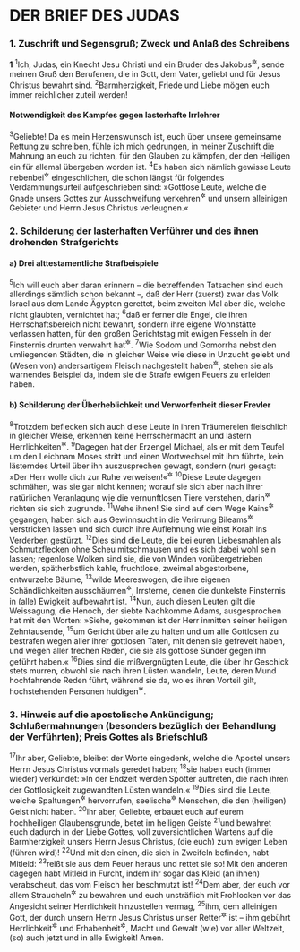 # DER BRIEF DES JUDAS

### 1. Zuschrift und Segensgruß; Zweck und Anlaß des Schreibens

__1__
<sup>1</sup>Ich, Judas, ein Knecht Jesu Christi und ein Bruder des Jakobus<sup title="Mt 13,55">&#x2732;</sup>, sende meinen Gruß den Berufenen, die in Gott, dem Vater, geliebt und für Jesus Christus bewahrt sind.
<sup>2</sup>Barmherzigkeit, Friede und Liebe mögen euch immer reichlicher zuteil werden!

#### Notwendigkeit des Kampfes gegen lasterhafte Irrlehrer

<sup>3</sup>Geliebte! Da es mein Herzenswunsch ist, euch über unsere gemeinsame Rettung zu schreiben, fühle ich mich gedrungen, in meiner Zuschrift die Mahnung an euch zu richten, für den Glauben zu kämpfen, der den Heiligen ein für allemal übergeben worden ist.
<sup>4</sup>Es haben sich nämlich gewisse Leute nebenbei<sup title="= heimlich">&#x2732;</sup> eingeschlichen, die schon längst für folgendes Verdammungsurteil aufgeschrieben sind: »Gottlose Leute, welche die Gnade unsers Gottes zur Ausschweifung verkehren<sup title="oder: zu einem zügellosen Leben mißbrauchen">&#x2732;</sup> und unsern alleinigen Gebieter und Herrn Jesus Christus verleugnen.«

### 2. Schilderung der lasterhaften Verführer und des ihnen drohenden Strafgerichts

#### a) Drei alttestamentliche Strafbeispiele

<sup>5</sup>Ich will euch aber daran erinnern – die betreffenden Tatsachen sind euch allerdings sämtlich schon bekannt –, daß der Herr (zuerst) zwar das Volk Israel aus dem Lande Ägypten gerettet, beim zweiten Mal aber die, welche nicht glaubten, vernichtet hat;
<sup>6</sup>daß er ferner die Engel, die ihren Herrschaftsbereich nicht bewahrt, sondern ihre eigene Wohnstätte verlassen hatten, für den großen Gerichtstag mit ewigen Fesseln in der Finsternis drunten verwahrt hat<sup title="2.Petr 2,4-9">&#x2732;</sup>.
<sup>7</sup>Wie Sodom und Gomorrha nebst den umliegenden Städten, die in gleicher Weise wie diese in Unzucht gelebt und (Wesen von) andersartigem Fleisch nachgestellt haben<sup title="vgl. 1.Mose 6,1-2; 19,4-8">&#x2732;</sup>, stehen sie als warnendes Beispiel da, indem sie die Strafe ewigen Feuers zu erleiden haben.

#### b) Schilderung der Überheblichkeit und Verworfenheit dieser Frevler

<sup>8</sup>Trotzdem beflecken sich auch diese Leute in ihren Träumereien fleischlich in gleicher Weise, erkennen keine Herrschermacht an und lästern Herrlichkeiten<sup title="d.h. Engelmächte; vgl. 2.Petr 2,10">&#x2732;</sup>.
<sup>9</sup>Dagegen hat der Erzengel Michael, als er mit dem Teufel um den Leichnam Moses stritt und einen Wortwechsel mit ihm führte, kein lästerndes Urteil über ihn auszusprechen gewagt, sondern (nur) gesagt: »Der Herr wolle dich zur Ruhe verweisen!«<sup title="Sach 3,2">&#x2732;</sup>
<sup>10</sup>Diese Leute dagegen schmähen, was sie gar nicht kennen; worauf sie sich aber nach ihrer natürlichen Veranlagung wie die vernunftlosen Tiere verstehen, darin<sup title="oder: dadurch">&#x2732;</sup> richten sie sich zugrunde.
<sup>11</sup>Wehe ihnen! Sie sind auf dem Wege Kains<sup title="1.Mose 4,8">&#x2732;</sup> gegangen, haben sich aus Gewinnsucht in die Verirrung Bileams<sup title="2.Petr 2,15">&#x2732;</sup> verstricken lassen und sich durch ihre Auflehnung wie einst Korah ins Verderben gestürzt.
<sup>12</sup>Dies sind die Leute, die bei euren Liebesmahlen als Schmutzflecken ohne Scheu mitschmausen und es sich dabei wohl sein lassen; regenlose Wolken sind sie, die von Winden vorübergetrieben werden, spätherbstlich kahle, fruchtlose, zweimal abgestorbene, entwurzelte Bäume,
<sup>13</sup>wilde Meereswogen, die ihre eigenen Schändlichkeiten ausschäumen<sup title="oder: aufschäumen lassen">&#x2732;</sup>, Irrsterne, denen die dunkelste Finsternis in (alle) Ewigkeit aufbewahrt ist.
<sup>14</sup>Nun, auch diesen Leuten gilt die Weissagung, die Henoch, der siebte Nachkomme Adams, ausgesprochen hat mit den Worten: »Siehe, gekommen ist der Herr inmitten seiner heiligen Zehntausende,
<sup>15</sup>um Gericht über alle zu halten und um alle Gottlosen zu bestrafen wegen aller ihrer gottlosen Taten, mit denen sie gefrevelt haben, und wegen aller frechen Reden, die sie als gottlose Sünder gegen ihn geführt haben.«
<sup>16</sup>Dies sind die mißvergnügten Leute, die über ihr Geschick stets murren, obwohl sie nach ihren Lüsten wandeln, Leute, deren Mund hochfahrende Reden führt, während sie da, wo es ihren Vorteil gilt, hochstehenden Personen huldigen<sup title="= ins Gesicht schmeicheln">&#x2732;</sup>.

### 3. Hinweis auf die apostolische Ankündigung; Schlußermahnungen (besonders bezüglich der Behandlung der Verführten); Preis Gottes als Briefschluß

<sup>17</sup>Ihr aber, Geliebte, bleibet der Worte eingedenk, welche die Apostel unsers Herrn Jesus Christus vormals geredet haben;
<sup>18</sup>sie haben euch (immer wieder) verkündet: »In der Endzeit werden Spötter auftreten, die nach ihren der Gottlosigkeit zugewandten Lüsten wandeln.«
<sup>19</sup>Dies sind die Leute, welche Spaltungen<sup title="oder: Parteiungen">&#x2732;</sup> hervorrufen, seelische<sup title="= bloße Sinnen-">&#x2732;</sup> Menschen, die den (heiligen) Geist nicht haben.
<sup>20</sup>Ihr aber, Geliebte, erbauet euch auf eurem hochheiligen Glaubensgrunde, betet im heiligen Geiste
<sup>21</sup>und bewahret euch dadurch in der Liebe Gottes, voll zuversichtlichen Wartens auf die Barmherzigkeit unsers Herrn Jesus Christus, (die euch) zum ewigen Leben (führen wird)!
<sup>22</sup>Und mit den einen, die sich in Zweifeln befinden, habt Mitleid:
<sup>23</sup>reißt sie aus dem Feuer heraus und rettet sie so! Mit den anderen dagegen habt Mitleid in Furcht, indem ihr sogar das Kleid (an ihnen) verabscheut, das vom Fleisch her beschmutzt ist!
<sup>24</sup>Dem aber, der euch vor allem Straucheln<sup title="oder: Wanken">&#x2732;</sup> zu bewahren und euch unsträflich mit Frohlocken vor das Angesicht seiner Herrlichkeit hinzustellen vermag,
<sup>25</sup>ihm, dem alleinigen Gott, der durch unsern Herrn Jesus Christus unser Retter<sup title="oder: Heiland">&#x2732;</sup> ist – ihm gebührt Herrlichkeit<sup title="oder: Ehre">&#x2732;</sup> und Erhabenheit<sup title="oder: Majestät">&#x2732;</sup>, Macht und Gewalt (wie) vor aller Weltzeit, (so) auch jetzt und in alle Ewigkeit! Amen.